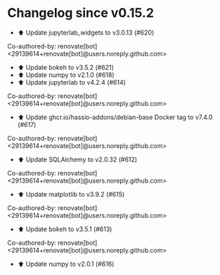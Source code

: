 # Changelog since v0.15.2
- ⬆️ Update jupyterlab_widgets to v3.0.13 (#620)

Co-authored-by: renovate[bot] <29139614+renovate[bot]@users.noreply.github.com> 
- ⬆️ Update bokeh to v3.5.2 (#621) 
- ⬆️ Update numpy to v2.1.0 (#618) 
- ⬆️ Update jupyterlab to v4.2.4 (#614)

Co-authored-by: renovate[bot] <29139614+renovate[bot]@users.noreply.github.com> 
- ⬆️ Update ghcr.io/hassio-addons/debian-base Docker tag to v7.4.0 (#617)

Co-authored-by: renovate[bot] <29139614+renovate[bot]@users.noreply.github.com> 
- ⬆️ Update SQLAlchemy to v2.0.32 (#612)

Co-authored-by: renovate[bot] <29139614+renovate[bot]@users.noreply.github.com> 
- ⬆️ Update matplotlib to v3.9.2 (#615)

Co-authored-by: renovate[bot] <29139614+renovate[bot]@users.noreply.github.com> 
- ⬆️ Update bokeh to v3.5.1 (#613)

Co-authored-by: renovate[bot] <29139614+renovate[bot]@users.noreply.github.com> 
- ⬆️ Update numpy to v2.0.1 (#616) 
